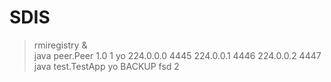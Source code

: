# SDIS

> rmiregistry &</br>
> java peer.Peer 1.0 1 yo 224.0.0.0 4445 224.0.0.1 4446 224.0.0.2 4447</br>
> java test.TestApp yo BACKUP fsd 2</br>
